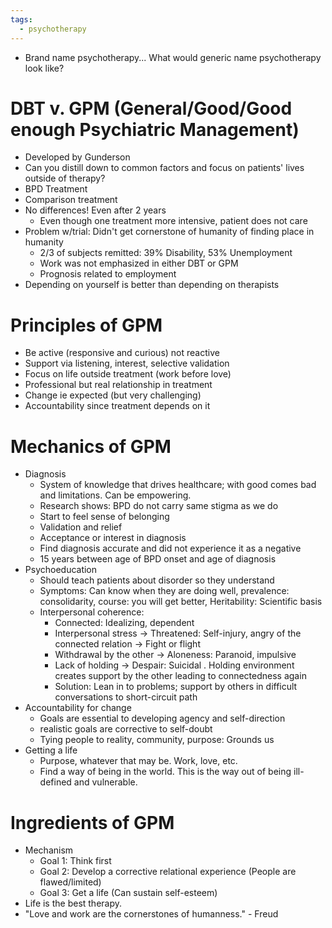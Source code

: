 ```yaml
---
tags:
  - psychotherapy
---
```


- Brand name psychotherapy... What would generic name psychotherapy look like?
# DBT v. GPM (General/Good/Good enough Psychiatric Management)
- Developed by Gunderson
- Can you distill down to common factors and focus on patients' lives outside of therapy?
- BPD Treatment
- Comparison treatment
- No differences! Even after 2 years
	- Even though one treatment more intensive, patient does not care
- Problem w/trial: Didn't get cornerstone of humanity of finding place in humanity
	- 2/3 of subjects remitted: 39% Disability, 53% Unemployment
	- Work was not emphasized in either DBT or GPM
	- Prognosis related to employment
- Depending on yourself is better than depending on therapists
# Principles of GPM
- Be active (responsive and curious) not reactive
- Support via listening, interest, selective validation
- Focus on life outside treatment (work before love)
- Professional but real relationship in treatment
- Change ie expected (but very challenging)
- Accountability since treatment depends on it
# Mechanics of GPM
- Diagnosis
	- System of knowledge that drives healthcare; with good comes bad and limitations. Can be empowering.
	- Research shows: BPD do not carry same stigma as we do
	- Start to feel sense of belonging
	- Validation and relief
	- Acceptance or interest in diagnosis
	- Find diagnosis accurate and did not experience it as a negative
	- 15 years between age of BPD onset and age of diagnosis
- Psychoeducation
	- Should teach patients about disorder so they understand
	- Symptoms: Can know when they are doing well, prevalence: consolidarity, course: you will get better, Heritability: Scientific basis 
	- Interpersonal coherence: 
		- Connected: Idealizing, dependent
		- Interpersonal stress -> Threatened: Self-injury, angry of the connected relation -> Fight or flight
		- Withdrawal by the other -> Aloneness: Paranoid, impulsive
		- Lack of holding -> Despair: Suicidal . Holding environment creates support by the other leading to connectedness again
		- Solution: Lean in to problems; support by others in difficult conversations to short-circuit path
- Accountability for change
	- Goals are essential to developing agency and self-direction
	- realistic goals are corrective to self-doubt
	- Tying people to reality, community, purpose: Grounds us
- Getting a life
	- Purpose, whatever that may be. Work, love, etc.
	- Find a way of being in the world. This is the way out of being ill-defined and vulnerable.
# Ingredients of GPM
- Mechanism
	- Goal 1: Think first
	- Goal 2: Develop a corrective relational experience (People are flawed/limited)
	- Goal 3: Get a life (Can sustain self-esteem)
- Life is the best therapy.
- "Love and work are the cornerstones of humanness." - Freud
